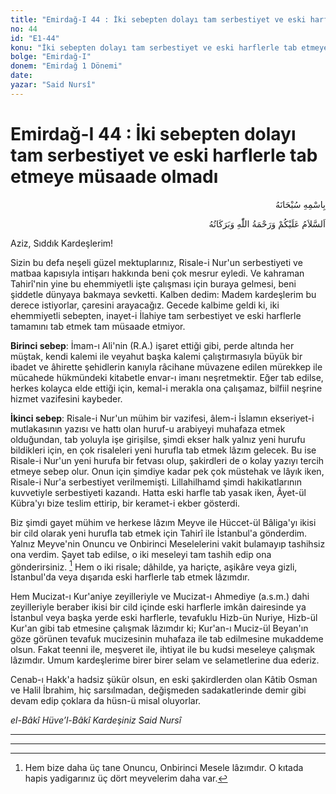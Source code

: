 ```yaml
---
title: "Emirdağ-I 44 : İki sebepten dolayı tam serbestiyet ve eski harflerle tab etmeye müsaade olmadı"
no: 44
id: "E1-44"
konu: "İki sebepten dolayı tam serbestiyet ve eski harflerle tab etmeye müsaade olmadı"
bolge: "Emirdağ-I"
donem: "Emirdağ 1 Dönemi"
date: 
yazar: "Said Nursî"
---
```


# Emirdağ-I 44 : İki sebepten dolayı tam serbestiyet ve eski harflerle tab etmeye müsaade olmadı

<p class="arabic" dir="rtl" title="Meal: “Her türlü noksan sıfatlardan yüce olan Allah’ın adıyla.”">بِاسْمِهِ سُبْحَانَهُ</p>

<p class="arabic" dir="rtl" title="Meal: “Allah’ın selâmı, rahmeti ve bereketleri, üzerinize olsun.”">اَلسَّلاَمُ عَلَيْكُمْ وَرَحْمَةُ اللّٰهِ وَبَرَكَاتُهُ</p>

Aziz, Sıddık Kardeşlerim!

Sizin bu defa neşeli güzel mektuplarınız, Risale-i Nur'un serbestiyeti ve matbaa kapısıyla intişarı hakkında beni çok mesrur eyledi. Ve kahraman Tahirî'nin yine bu ehemmiyetli işte çalışması için buraya gelmesi, beni şiddetle dünyaya bakmaya sevketti. Kalben dedim: Madem kardeşlerim bu derece istiyorlar, çaresini arayacağız. Gecede kalbime geldi ki, iki ehemmiyetli sebepten, inayet-i İlahiye tam serbestiyet ve eski harflerle tamamını tab etmek tam müsaade etmiyor.

**Birinci sebep**: İmam-ı Ali'nin (R.A.) işaret ettiği gibi, perde altında her müştak, kendi kalemi ile veyahut başka kalemi çalıştırmasıyla büyük bir ibadet ve âhirette şehidlerin kanıyla râcihane müvazene edilen mürekkep ile mücahede hükmündeki kitabetle envar-ı imanı neşretmektir. Eğer tab edilse, herkes kolayca elde ettiği için, kemal-i merakla ona çalışamaz, bilfiil neşrine hizmet vazifesini kaybeder.

**İkinci sebep**: Risale-i Nur'un mühim bir vazifesi, âlem-i İslamın ekseriyet-i mutlakasının yazısı ve hattı olan huruf-u arabiyeyi muhafaza etmek olduğundan, tab yoluyla işe girişilse, şimdi ekser halk yalnız yeni hurufu bildikleri için, en çok risaleleri yeni hurufla tab etmek lâzım gelecek. Bu ise Risale-i Nur'un yeni hurufa bir fetvası olup, şakirdleri de o kolay yazıyı tercih etmeye sebep olur. Onun için şimdiye kadar pek çok müstehak ve lâyık iken, Risale-i Nur'a serbestiyet verilmemişti. Lillahilhamd şimdi hakikatlarının kuvvetiyle serbestiyeti kazandı. Hatta eski harfle tab yasak iken, Âyet-ül Kübra'yı bize teslim ettirip, bir keramet-i ekber gösterdi.

Biz şimdi gayet mühim ve herkese lâzım Meyve ile Hüccet-ül Bâliga'yı ikisi bir cild olarak yeni hurufla tab etmek için Tahirî ile İstanbul'a gönderdim. Yalnız Meyve'nin Onuncu ve Onbirinci Meselelerini vakit bulamayıp tashihsiz ona verdim. Şayet tab edilse, o iki meseleyi tam tashih edip ona gönderirsiniz. [^1] Hem o iki risale; dâhilde, ya hariçte, aşikâre veya gizli, İstanbul'da veya dışarıda eski harflerle tab etmek lâzımdır.

Hem Mucizat-ı Kur'aniye zeyilleriyle ve Mucizat-ı Ahmediye (a.s.m.) dahi zeyilleriyle beraber ikisi bir cild içinde eski harflerle imkân dairesinde ya İstanbul veya başka yerde eski harflerle, tevafuklu Hizb-ün Nuriye, Hizb-ül Kur'an gibi tab etmesine çalışmak lâzımdır ki; Kur'an-ı Muciz-ül Beyan'ın göze görünen tevafuk mucizesinin muhafaza ile tab edilmesine mukaddeme olsun. Fakat teenni ile, meşveret ile, ihtiyat ile bu kudsi meseleye çalışmak lâzımdır. Umum kardeşlerime birer birer selam ve selametlerine dua ederiz.

Cenab-ı Hakk'a hadsiz şükür olsun, en eski şakirdlerden olan Kâtib Osman ve Halil İbrahim, hiç sarsılmadan, değişmeden sadakatlerinde demir gibi devam edip çoklara da hüsn-ü misal oluyorlar.

*el-Bâkî Hüve’l-Bâkî*
*Kardeşiniz*
*Said Nursî*

***

***
[^1]: Hem bize daha üç tane Onuncu, Onbirinci Mesele lâzımdır. O kıtada hapis yadigarınız üç dört meyvelerim daha var.
